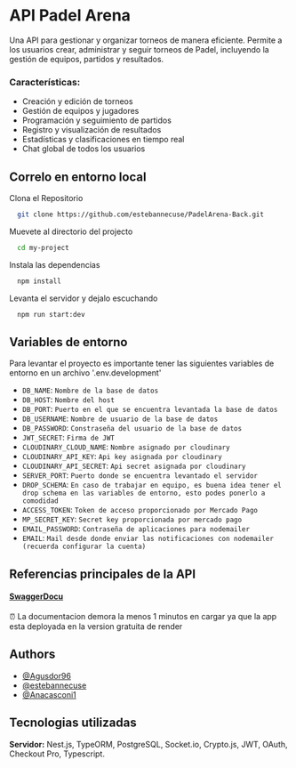 
# API Padel Arena 

Una API para gestionar y organizar torneos de manera eficiente. Permite a los usuarios crear, administrar y seguir torneos de Padel, incluyendo la gestión de equipos, partidos y resultados.

### Características:

- Creación y edición de torneos
- Gestión de equipos y jugadores
- Programación y seguimiento de partidos
- Registro y visualización de resultados
- Estadísticas y clasificaciones en tiempo real
- Chat global de todos los usuarios

## Correlo en entorno local

Clona el Repositorio

```bash
  git clone https://github.com/estebannecuse/PadelArena-Back.git
```

Muevete al directorio del projecto

```bash
  cd my-project
```

Instala las dependencias

```bash
  npm install
```

Levanta el servidor y dejalo escuchando

```bash
  npm run start:dev
```

## Variables de entorno

Para levantar el proyecto es importante tener las siguientes variables de entorno en un archivo '.env.development'

- `DB_NAME`: `Nombre de la base de datos`
- `DB_HOST`: `Nombre del host`
- `DB_PORT`: `Puerto en el que se encuentra levantada la base de datos`
- `DB_USERNAME`: `Nombre de usuario de la base de datos`
- `DB_PASSWORD`: `Constraseña del usuario de la base de datos`
- `JWT_SECRET`: `Firma de JWT`
- `CLOUDINARY_CLOUD_NAME`: `Nombre asignado por cloudinary`
- `CLOUDINARY_API_KEY`: `Api key asignada por cloudinary`
- `CLOUDINARY_API_SECRET`: `Api secret asignada por cloudinary`
- `SERVER_PORT`: `Puerto donde se encuentra levantado el servidor`
- `DROP_SCHEMA`: `En caso de trabajar en equipo, es buena idea tener el drop schema en las variables de entorno, esto podes ponerlo a comodidad`
- `ACCESS_TOKEN`: `Token de acceso proporcionado por Mercado Pago`
- `MP_SECRET_KEY`: `Secret key proporcionada por mercado pago`
- `EMAIL_PASSWORD`: `Contraseña de aplicaciones para nodemailer`
- `EMAIL`: `Mail desde donde enviar las notificaciones con nodemailer (recuerda configurar la cuenta)`

## Referencias principales de la API

#### [SwaggerDocu](https://padelarena.onrender.com/api)
⏰ La documentacion demora la menos 1 minutos en cargar ya que la app esta deployada en la version gratuita de render



## Authors

- [@Agusdor96](https://github.com/Agusdor96)
- [@estebannecuse](https://github.com/estebannecuse)
- [@Anacasconi1](https://github.com/Anacasconi1)

## Tecnologias utilizadas

**Servidor:** Nest.js, TypeORM, PostgreSQL, Socket.io, Crypto.js, JWT, OAuth, Checkout Pro, Typescript.  
